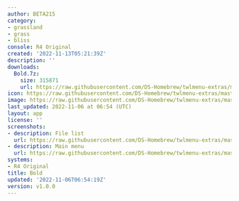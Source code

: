 ```yaml
---
author: BETA215
category:
- grassland
- grass
- bliss
console: R4 Original
created: '2022-11-13T05:21:39Z'
description: ''
downloads:
  Bold.7z:
    size: 315871
    url: https://raw.githubusercontent.com/DS-Homebrew/twlmenu-extras/master/_nds/TWiLightMenu/r4menu/themes/Bold.7z
icon: https://raw.githubusercontent.com/DS-Homebrew/twlmenu-extras/master/unistore/icons/r4.png
image: https://raw.githubusercontent.com/DS-Homebrew/twlmenu-extras/master/unistore/icons/r4.png
last_updated: 2022-11-06 at 06:54 (UTC)
layout: app
license: ''
screenshots:
- description: File list
  url: https://raw.githubusercontent.com/DS-Homebrew/twlmenu-extras/master/_nds/TWiLightMenu/r4menu/themes/meta/Bold/screenshots/file-list.png
- description: Main menu
  url: https://raw.githubusercontent.com/DS-Homebrew/twlmenu-extras/master/_nds/TWiLightMenu/r4menu/themes/meta/Bold/screenshots/main-menu.png
systems:
- R4 Original
title: Bold
updated: '2022-11-06T06:54:19Z'
version: v1.0.0
---
```

